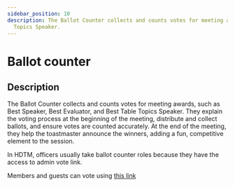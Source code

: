 ```yaml
---
sidebar_position: 10
description: The Ballot Counter collects and counts votes for meeting awards, such as Best Speaker, Best Evaluator, and Best Table
  Topics Speaker. 
---
```


# Ballot counter

## Description

The Ballot Counter collects and counts votes for meeting awards, such as Best Speaker, Best Evaluator, and Best Table
Topics Speaker. They explain the voting process at the beginning of the meeting, distribute and collect ballots, and
ensure votes are counted accurately. At the end of the meeting, they help the toastmaster announce the winners, adding a
fun, competitive element to the session.

In HDTM, officers usually take ballot counter roles because they have the access to admin vote link.

Members and guests can vote using [this link](../others/votes)
